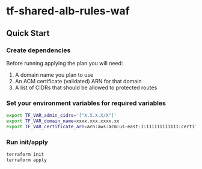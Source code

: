 # tf-shared-alb-rules-waf

## Quick Start

### Create dependencies

Before running applying the plan you will need:
1. A domain name you plan to use
2. An ACM certificate (validated) ARN for that domain
3. A list of CIDRs that should be allowed to protected routes

### Set your environment variables for required variables

```bash
export TF_VAR_admin_cidrs='["X.X.X.X/X"]'
export TF_VAR_domain_name=xxxx.xxx.xxxx.xx
export TF_VAR_certificate_arn=arn:aws:acm:us-east-1:111111111111:certificate/aaaaaaaa-bbbb-cccc-dddd-eeeeeeeeeeeee
```

### Run init/apply

```bash
terraform init
terraform apply
```
